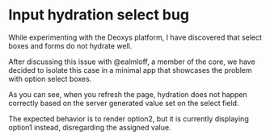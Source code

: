 # Input hydration select bug

While experimenting with the Deoxys platform, I have discovered that
select boxes and forms do not hydrate well. 

After discussing this issue with @ealmloff, a member of the core, we have
decided to isolate this case in a minimal app that showcases the problem
with option select boxes. 

As you can see, when you refresh the page, hydration does not happen correctly
based on the server generated value set on the select field.

The expected behavior is to render option2, but it is currently displaying
option1 instead, disregarding the assigned value.


